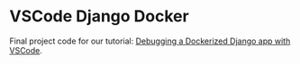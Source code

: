 # VSCode Django Docker

Final project code for our tutorial: [Debugging a Dockerized Django app with VSCode](https://londonappdeveloper.com/2021/04/15/debugging-a-dockerized-django-app-with-vscode/).
